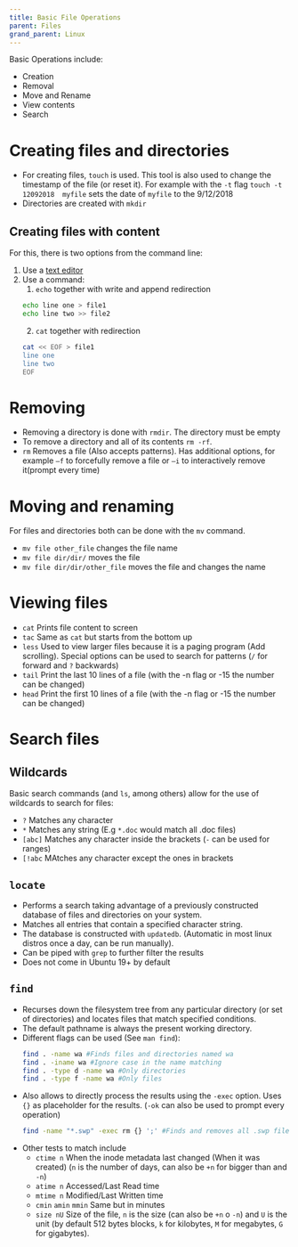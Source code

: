 ```yaml
---
title: Basic File Operations
parent: Files
grand_parent: Linux
---
```


Basic Operations include:
- Creation
- Removal
- Move and Rename
- View contents
- Search


# Creating files and directories

- For creating files, `touch` is used. This tool is also used to change the timestamp of the file (or reset it). For example with the `-t` flag `touch -t 12092018  myfile` sets the date of `myfile` to the 9/12/2018
- Directories are created with `mkdir`

## Creating files with content

For this, there is two options from the command line:
1. Use a [text editor](../TextEditors/TextEditors.md)
2. Use a command:
   1. `echo` together with write and append redirection
    ```bash
    echo line one > file1
    echo line two >> file2    
    ```
   2. `cat` together with redirection
   ```bash
   cat << EOF > file1
   line one
   line two
   EOF
   ``` 


# Removing
- Removing a directory is done with `rmdir`. The directory must be empty
- To remove a directory and all of its contents `rm -rf`.
- `rm` Removes a file (Also accepts patterns). Has additional options, for example `–f`	to forcefully remove a file or `–i` to interactively remove it(prompt every time)

# Moving and renaming
For files and directories both can be done with the `mv` command.
- `mv file other_file` changes the file name
- `mv file dir/dir/` moves the file
- `mv file dir/dir/other_file` moves the file and changes the name


# Viewing files 

- `cat` Prints file content to screen 
- `tac` Same as `cat` but starts from the bottom up
- `less` Used to view larger files because it is a paging program (Add scrolling). Special options can be used to search for patterns (`/` for forward and `?` backwards)
- `tail` Print the last 10 lines of a file (with the -n flag or -15 the number can be changed)
- `head` Print the first 10 lines of a file (with the -n flag or -15 the number can be changed)

# Search files

## Wildcards

Basic search commands (and `ls`, among others) allow for the use of wildcards to search for files:
- `?` Matches any character
- `*` Matches any string (E.g `*.doc` would match all .doc files)
- `[abc]` Matches any character inside the brackets (`-` can be used for ranges)
- `[!abc` MAtches any character except the ones in brackets 

## `locate`

- Performs a search taking advantage of a previously constructed database of files and directories on your system. 
- Matches all entries that contain a specified character string.
- The database is constructed with `updatedb`. (Automatic in most linux distros once a day, can be run manually).
- Can be piped with `grep` to further filter the results
- Does not come in Ubuntu 19+ by default

## `find`

- Recurses down the filesystem tree from any particular directory (or set of directories) and locates files that match specified conditions. 
- The default pathname is always the present working directory.
- Different flags can be used (See `man find`):
    ```bash
    find . -name wa #Finds files and directories named wa
    find . -iname wa #Ignore case in the name matching
    find . -type d -name wa #Only directories
    find . -type f -name wa #Only files
    ```
- Also allows to directly process the results using the `-exec` option. Uses `{}` as placeholder for the results. (`-ok` can also be used to prompt every operation)
    ```bash
    find -name "*.swp" -exec rm {} ';' #Finds and removes all .swp files  
    ```
- Other tests to match include
  - `ctime n` When the inode metadata last changed (When it was created) (`n` is the number of days, can also be `+n` for bigger than and `-n`)
  - `atime n` Accessed/Last Read time
  - `mtime n` Modified/Last Written time
  - `cmin` `amin` `mmin` Same but in minutes
  - `size nU` Size of the file, `n` is the size (can also be `+n` o `-n`) and `U` is the unit (by default 512 bytes blocks, `k` for kilobytes, `M` for megabytes, `G` for gigabytes).